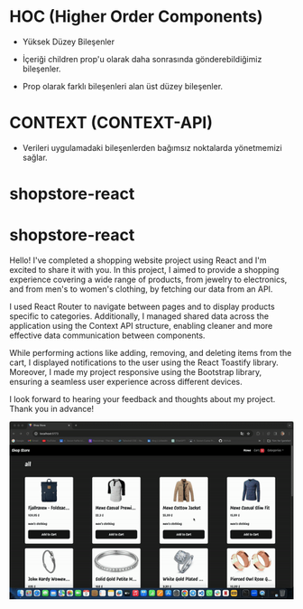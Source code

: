 # HOC (Higher Order Components)

- Yüksek Düzey Bileşenler

- İçeriği children prop'u olarak daha sonrasında gönderebildiğimiz bileşenler.
- Prop olarak farklı bileşenleri alan üst düzey bileşenler.

# CONTEXT (CONTEXT-API)

- Verileri uygulamadaki bileşenlerden bağımsız noktalarda yönetmemizi sağlar.

# shopstore-react

# shopstore-react

Hello! I've completed a shopping website project using React and I'm excited to share it with you. In this project, I aimed to provide a shopping experience covering a wide range of products, from jewelry to electronics, and from men's to women's clothing, by fetching our data from an API.

I used React Router to navigate between pages and to display products specific to categories. Additionally, I managed shared data across the application using the Context API structure, enabling cleaner and more effective data communication between components.

While performing actions like adding, removing, and deleting items from the cart, I displayed notifications to the user using the React Toastify library. Moreover, I made my project responsive using the Bootstrap library, ensuring a seamless user experience across different devices.

I look forward to hearing your feedback and thoughts about my project. Thank you in advance!

![](shop.gif)
